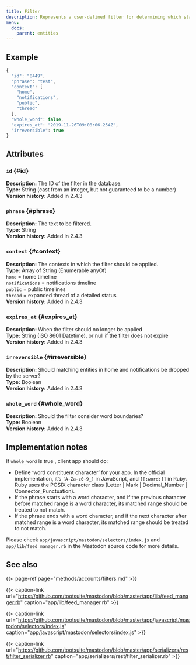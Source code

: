 ```yaml
---
title: Filter
description: Represents a user-defined filter for determining which statuses should not be shown to the user.
menu:
  docs:
    parent: entities
---
```


## Example

```javascript
{
  "id": "8449",
  "phrase": "test",
  "context": [
    "home",
    "notifications",
    "public",
    "thread"
  ],
  "whole_word": false,
  "expires_at": "2019-11-26T09:08:06.254Z",
  "irreversible": true
}
```

## Attributes

### `id` {#id}

**Description:** The ID of the filter in the database.\
**Type:** String \(cast from an integer, but not guaranteed to be a number\)\
**Version history:** Added in 2.4.3

### `phrase` {#phrase}

**Description:** The text to be filtered.\
**Type:** String\
**Version history:** Added in 2.4.3

### `context` {#context}

**Description:** The contexts in which the filter should be applied.\
**Type:** Array of String \(Enumerable anyOf\)\
`home` = home timeline\
`notifications` = notifications timeline\
`public` = public timelines\
`thread` = expanded thread of a detailed status\
**Version history:** Added in 2.4.3

### `expires_at` {#expires_at}

**Description:** When the filter should no longer be applied\
**Type:** String \(ISO 8601 Datetime\), or null if the filter does not expire\
**Version history:** Added in 2.4.3

### `irreversible` {#irreversible}

**Description:** Should matching entities in home and notifications be dropped by the server?\
**Type:** Boolean\
**Version history:** Added in 2.4.3

### `whole_word` {#whole_word}

**Description:** Should the filter consider word boundaries?\
**Type:** Boolean\
**Version history:** Added in 2.4.3

## Implementation notes

If `whole_word` is true , client app should do:

* Define ‘word constituent character’ for your app. In the official implementation, it’s `[A-Za-z0-9_]` in JavaScript, and `[[:word:]]` in Ruby. Ruby uses the POSIX character class \(Letter \| Mark \| Decimal\_Number \| Connector\_Punctuation\).
* If the phrase starts with a word character, and if the previous character before matched range is a word character, its matched range should be treated to not match.
* If the phrase ends with a word character, and if the next character after matched range is a word character, its matched range should be treated to not match.

Please check `app/javascript/mastodon/selectors/index.js` and `app/lib/feed_manager.rb` in the Mastodon source code for more details.

## See also

{{< page-ref page="methods/accounts/filters.md" >}}

{{< caption-link url="https://github.com/tootsuite/mastodon/blob/master/app/lib/feed_manager.rb" caption="app/lib/feed\_manager.rb" >}}

{{< caption-link url="https://github.com/tootsuite/mastodon/blob/master/app/javascript/mastodon/selectors/index.js" caption="app/javascript/mastodon/selectors/index.js" >}}

{{< caption-link url="https://github.com/tootsuite/mastodon/blob/master/app/serializers/rest/filter_serializer.rb" caption="app/serializers/rest/filter\_serializer.rb" >}}



